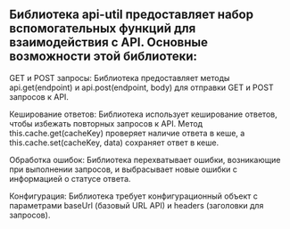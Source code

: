 ##  Библиотека api-util предоставляет набор вспомогательных функций для взаимодействия с API. Основные возможности этой библиотеки:

GET и POST запросы: Библиотека предоставляет методы api.get(endpoint) и api.post(endpoint, body) для отправки GET и POST запросов к API.

Кеширование ответов: Библиотека использует кеширование ответов, чтобы избежать повторных запросов к API. Метод this.cache.get(cacheKey) проверяет наличие ответа в кеше, а this.cache.set(cacheKey, data) сохраняет ответ в кеше.

Обработка ошибок: Библиотека перехватывает ошибки, возникающие при выполнении запросов, и выбрасывает новые ошибки с информацией о статусе ответа.

Конфигурация: Библиотека требует конфигурационный объект с параметрами baseUrl (базовый URL API) и headers (заголовки для запросов).

